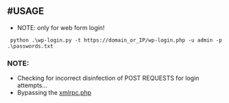 #USAGE 
-------------------------------------------------------------
- NOTE: only for web form login!

```
 python .\wp-login.py -t https://domain_or_IP/wp-login.php -u admin -p .\passwords.txt
```

### NOTE:
- Checking for incorrect disinfection of POST REQUESTS for login attempts...
- Bypassing the [xmlrpc.php](https://www.hostinger.com/tutorials/xmlrpc-wordpress)
